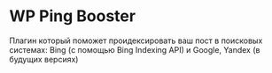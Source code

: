 # WP Ping Booster

Плагин который поможет проидексировать ваш пост в поисковых системах: Bing (с помощью Bing Indexing API) и Google, Yandex (в будущих версиях)
